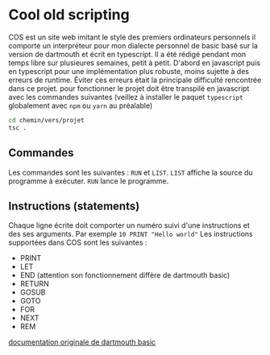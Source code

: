 # Cool old scripting
COS est un site web imitant le style des premiers ordinateurs personnels il comporte un interpréteur pour mon dialecte personnel de basic basé sur la version de dartmouth et écrit en typescript.
Il a été rédigé pendant mon temps libre sur plusieures semaines, petit à petit. D'abord en javascript puis en typescript pour une implémentation plus robuste, moins sujette à des erreurs de runtime. Éviter ces erreurs était la principale difficulté rencontrée dans ce projet.
pour fonctionner le projet doit être transpilé en javascript avec les commandes suivantes (veillez à installer le paquet `typescript` globalement avec `npm` ou `yarn` au préalable)

```bash
cd chemin/vers/projet
tsc .
```
## Commandes
Les commandes sont les suivantes : `RUN` et `LIST`.
`LIST` affiche la source du programme à exécuter.
`RUN` lance le programme.

## Instructions (statements)
Chaque ligne écrite doit comporter un numéro suivi d'une instructions et des ses arguments. Par exemple `10 PRINT "Hello world"`
Les instructions supportées dans COS sont les suivantes :
* PRINT
* LET
* END (attention son fonctionnement diffère de dartmouth basic)
* RETURN
* GOSUB
* GOTO
* FOR
* NEXT
* REM

[documentation originale de dartmouth basic](https://www.google.com/url?sa=t&source=web&rct=j&opi=89978449&url=https://ia601901.us.archive.org/34/items/bitsavers_dartmouthB_3679804/BASIC_4th_Edition_Jan68_text.pdf&ved=2ahUKEwiPzqCFvo2GAxUB9AIHHWqtB9YQFnoECC4QAQ&usg=AOvVaw3fizFRoHowshdpbrjspwLb)
